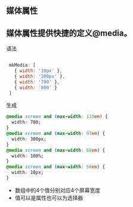 <section class='chapter'>

# 媒体属性

## 媒体属性提供快捷的定义@media。

语法
```js

 mkMedia: [
   { width: '10px' },
   { width: '300px' },
   { width: '700' },
   { width: '800' }
 ]

```
生成

```css
@media screen and (max-width: 120em) {
  width: 700;
}
@media screen and (max-width: 93em) {
  width: 300px;
}
@media screen and (max-width: 80em) {
  width: 100%;
}
@media screen and (max-width: 50em) {
  width: 10px;
}
```

* 数组中的4个值分别对应4个屏幕宽度
* 值可以是属性也可以为选择器

</section>